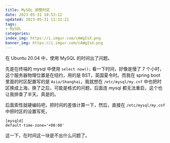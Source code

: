 ```yaml
---
title: MySQL 调整时区
date: 2023-05-31 10:53:12
updated: 2023-05-31 11:31:21
tags:
- MySQL
categories:
index_img: https://i.imgur.com/cAWgIsX.png
banner_img: https://i.imgur.com/cAWgIsX.png
---
```


在 Ubuntu 20.04 中，使用 MySQL 的时间出了问题。

先是在终端的 mysql 中使用 `select now();` 看一下时间，好像是慢了 7 个小时，这个服务器物理位置是在纽约，用的是 BST，英国夏令时。而我在 spring boot 里面的时区配置写的是 `Asia/Shanghai`，我就想在 `/etc/mysql/my.cnf` 中也把时区换成上海，换了之后，可能是格式的问题，后面连 mysql 都无法重启，这个也让我排查了半天。真是的。

后面索性就硬编码吧，把时间的差值计算一下，然后，直接在 `/etc/mysql/my.cnf` 中把时区的设置写死，

```
[mysqld]
default-time-zone='+08:00'
```

这一下，在时间这一块是不出什么问题了。

